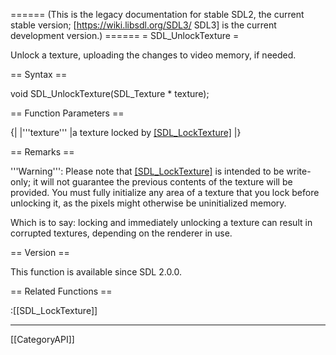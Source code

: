 ====== (This is the legacy documentation for stable SDL2, the current stable version; [https://wiki.libsdl.org/SDL3/ SDL3] is the current development version.) ======
= SDL_UnlockTexture =

Unlock a texture, uploading the changes to video memory, if needed.

== Syntax ==

<syntaxhighlight lang='c'>
void SDL_UnlockTexture(SDL_Texture * texture);
</syntaxhighlight>

== Function Parameters ==

{|
|'''texture'''
|a texture locked by [[SDL_LockTexture]]()
|}

== Remarks ==

'''Warning''': Please note that [[SDL_LockTexture]]() is intended to be
write-only; it will not guarantee the previous contents of the texture will
be provided. You must fully initialize any area of a texture that you lock
before unlocking it, as the pixels might otherwise be uninitialized memory.

Which is to say: locking and immediately unlocking a texture can result in
corrupted textures, depending on the renderer in use.

== Version ==

This function is available since SDL 2.0.0.

== Related Functions ==

:[[SDL_LockTexture]]

----
[[CategoryAPI]]


